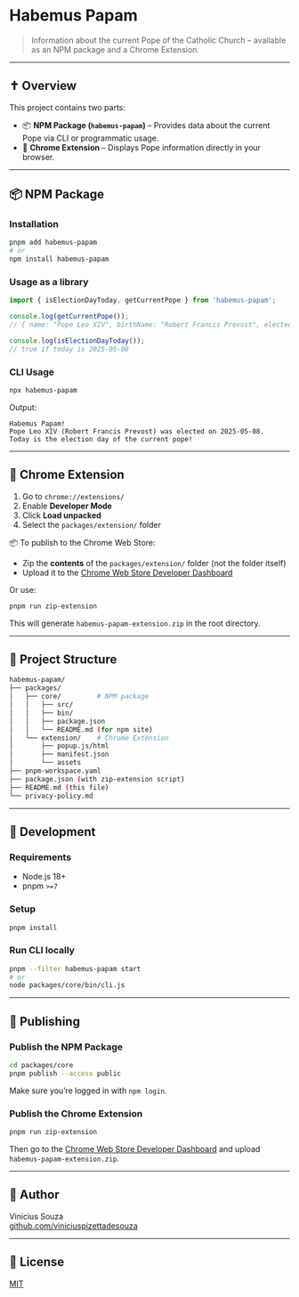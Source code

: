 # Habemus Papam

> Information about the current Pope of the Catholic Church – available as an NPM package and a Chrome Extension.

---

## ✝️ Overview

This project contains two parts:

- 📦 **NPM Package (`habemus-papam`)** – Provides data about the current Pope via CLI or programmatic usage.
- 🧩 **Chrome Extension** – Displays Pope information directly in your browser.

---

## 📦 NPM Package

### Installation

```bash
pnpm add habemus-papam
# or
npm install habemus-papam
```

### Usage as a library

```js
import { isElectionDayToday, getCurrentPope } from 'habemus-papam';

console.log(getCurrentPope());
// { name: "Pope Leo XIV", birthName: "Robert Francis Prevost", elected: "2025-05-08" }

console.log(isElectionDayToday());
// true if today is 2025-05-08
```

### CLI Usage

```bash
npx habemus-papam
```

Output:
```
Habemus Papam!
Pope Leo XIV (Robert Francis Prevost) was elected on 2025-05-08.
Today is the election day of the current pope!
```

---

## 🧩 Chrome Extension

1. Go to `chrome://extensions/`
2. Enable **Developer Mode**
3. Click **Load unpacked**
4. Select the `packages/extension/` folder

📦 To publish to the Chrome Web Store:
- Zip the **contents** of the `packages/extension/` folder (not the folder itself)
- Upload it to the [Chrome Web Store Developer Dashboard](https://chrome.google.com/webstore/devconsole)

Or use:

```bash
pnpm run zip-extension
```

This will generate `habemus-papam-extension.zip` in the root directory.

---

## 📁 Project Structure

```bash
habemus-papam/
├── packages/
│   ├── core/         # NPM package
│   │   ├── src/
│   │   ├── bin/
│   │   ├── package.json
│   │   └── README.md (for npm site)
│   └── extension/    # Chrome Extension
│       ├── popup.js/html
│       ├── manifest.json
│       └── assets
├── pnpm-workspace.yaml
├── package.json (with zip-extension script)
├── README.md (this file)
└── privacy-policy.md
```

---

## 🚀 Development

### Requirements

- Node.js 18+
- pnpm `>=7`

### Setup

```bash
pnpm install
```

### Run CLI locally

```bash
pnpm --filter habemus-papam start
# or
node packages/core/bin/cli.js
```

---

## 🚀 Publishing

### Publish the NPM Package

```bash
cd packages/core
pnpm publish --access public
```

Make sure you’re logged in with `npm login`.

### Publish the Chrome Extension

```bash
pnpm run zip-extension
```

Then go to the [Chrome Web Store Developer Dashboard](https://chrome.google.com/webstore/devconsole) and upload `habemus-papam-extension.zip`.

---

## 👤 Author

Vinicius Souza  
[github.com/viniciuspizettadesouza](https://github.com/viniciuspizettadesouza)

---

## 📄 License

[MIT](LICENSE)
